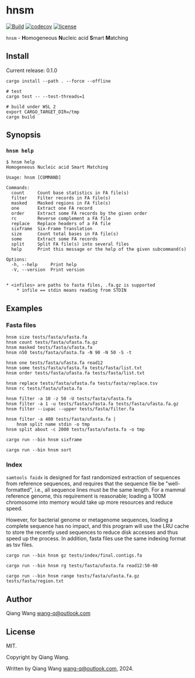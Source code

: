 # hnsm

[![Build](https://github.com/wang-q/hnsm/actions/workflows/build.yml/badge.svg)](https://github.com/wang-q/hnsm/actions)
[![codecov](https://codecov.io/gh/wang-q/hnsm/branch/master/graph/badge.svg?token=8toyNHCsVU)](https://codecov.io/gh/wang-q/hnsm)
[![license](https://img.shields.io/github/license/wang-q/hnsm)](https://github.com//wang-q/hnsm)

`hnsm` - **H**omogeneous **N**ucleic acid **S**mart **M**atching

## Install

Current release: 0.1.0

```shell
cargo install --path . --force --offline

# test
cargo test -- --test-threads=1

# build under WSL 2
export CARGO_TARGET_DIR=/tmp
cargo build

```

## Synopsis

### `hnsm help`

```text
$ hnsm help
Homogeneous Nucleic acid Smart Matching

Usage: hnsm [COMMAND]

Commands:
  count     Count base statistics in FA file(s)
  filter    Filter records in FA file(s)
  masked    Masked regions in FA file(s)
  one       Extract one FA record
  order     Extract some FA records by the given order
  rc        Reverse complement a FA file
  replace   Replace headers of a FA file
  sixframe  Six-Frame Translation
  size      Count total bases in FA file(s)
  some      Extract some FA records
  split     Split FA file(s) into several files
  help      Print this message or the help of the given subcommand(s)

Options:
  -h, --help     Print help
  -V, --version  Print version


* <infiles> are paths to fasta files, .fa.gz is supported
    * infile == stdin means reading from STDIN

```

## Examples

### Fasta files

```shell
hnsm size tests/fasta/ufasta.fa
hnsm count tests/fasta/ufasta.fa.gz
hnsm masked tests/fasta/ufasta.fa
hnsm n50 tests/fasta/ufasta.fa -N 90 -N 50 -S -t

hnsm one tests/fasta/ufasta.fa read12
hnsm some tests/fasta/ufasta.fa tests/fasta/list.txt
hnsm order tests/fasta/ufasta.fa tests/fasta/list.txt

hnsm replace tests/fasta/ufasta.fa tests/fasta/replace.tsv
hnsm rc tests/fasta/ufasta.fa

hnsm filter -a 10 -z 50 -U tests/fasta/ufasta.fa
hnsm filter -a 1 -u tests/fasta/ufasta.fa tests/fasta/ufasta.fa.gz
hnsm filter --iupac --upper tests/fasta/filter.fa

hnsm filter -a 400 tests/fasta/ufasta.fa |
    hnsm split name stdin -o tmp
hnsm split about -c 2000 tests/fasta/ufasta.fa -o tmp

cargo run --bin hnsm sixframe

cargo run --bin hnsm sort

```

### Index

`samtools faidx` is designed for fast randomized extraction of sequences from reference sequences,
and requires that the sequence file be "well-formatted", i.e., all sequence lines must be the same
length. For a mammal reference genome, this requirement is reasonable; loading a 100M chromosome
into memory would take up more resources and reduce speed.

However, for bacterial genome or metagenome sequences, loading a complete sequence has no impact,
and this program will use the LRU cache to store the recently used sequences to reduce disk accesses
and thus speed up the process. In addition, fasta files use the same indexing format as tsv files.

```shell
cargo run --bin hnsm gz tests/index/final.contigs.fa

cargo run --bin hnsm rg tests/fasta/ufasta.fa read12:50-60

cargo run --bin hnsm range tests/fasta/ufasta.fa.gz tests/fasta/region.txt

```

## Author

Qiang Wang <wang-q@outlook.com>

## License

MIT.

Copyright by Qiang Wang.

Written by Qiang Wang <wang-q@outlook.com>, 2024.
